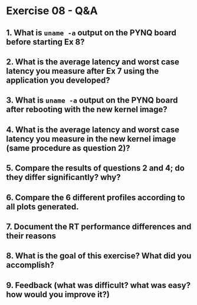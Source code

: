 # Exercise 08 - Q&A

## 1. What is `uname -a` output on the PYNQ board before starting Ex 8?

## 2. What is the average latency and worst case latency you measure after Ex 7 using the application you developed?

## 3. What is `uname -a` output on the PYNQ board after rebooting with the new kernel image?

## 4. What is the average latency and worst case latency you measure in the new kernel image (same procedure as question 2)?

## 5. Compare the results of questions 2 and 4; do they differ significantly? why?

## 6. Compare the 6 different profiles according to all plots generated.

## 7. Document the RT performance differences and their reasons

## 8. What is the goal of this exercise? What did you accomplish?

## 9. Feedback (what was difficult? what was easy? how would you improve it?)

